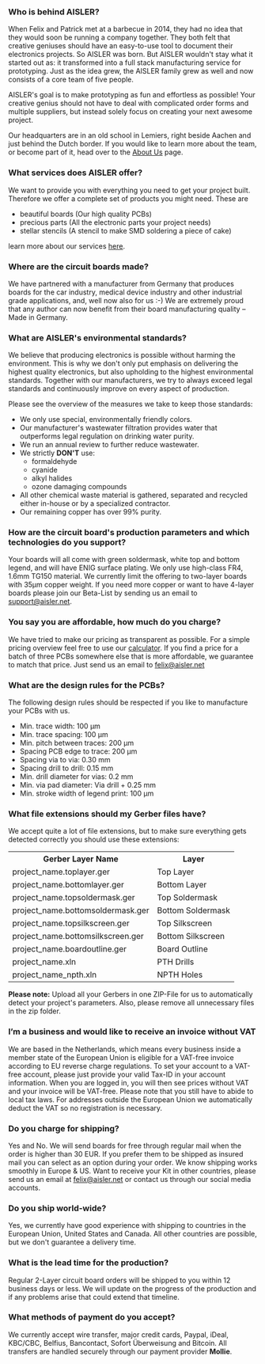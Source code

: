 ### Who is behind AISLER? ###

When Felix and Patrick met at a barbecue in 2014, they had no idea that they would soon be running a company together. They both felt that creative geniuses should have an easy-to-use tool to document their electronics projects. So AISLER was born. But AISLER wouldn't stay what it started out as: it transformed into a full stack manufacturing service for prototyping. Just as the idea grew, the AISLER family grew as well and now consists of a core team of five people.

AISLER's goal is to make prototyping as fun and effortless as possible! Your creative genius should not have to deal with complicated order forms and multiple suppliers, but instead solely focus on creating your next awesome project.

Our headquarters are in an old school in Lemiers, right beside Aachen and just behind the Dutch border. If you would like to learn more about the team, or become part of it, head over to the [About Us](https://go.aisler.net/about/us) page.

### What services does AISLER offer? ###

We want to provide you with everything you need to get your project built. Therefore we offer a complete set of products you might need.
These are
- beautiful boards (Our high quality PCBs)
- precious parts (All the electronic parts your project needs)
- stellar stencils (A stencil to make SMD soldering a piece of cake)

learn more about our services [here](https://go.aisler.net/wiki/).

### Where are the circuit boards made? ###

We have partnered with a manufacturer from Germany that produces boards for the car industry, medical device industry and other industrial grade applications, and, well now also for us :-) We are extremely proud that any author can now benefit from their board manufacturing quality – Made in Germany.

### What are AISLER's environmental standards? ###

We believe that producing electronics is possible without harming the environment. This is why we don't only put emphasis on delivering the highest quality electronics, but also upholding to the highest environmental standards. Together with our manufacturers, we try to always exceed legal standards and continuously improve on every aspect of production. 

Please see the overview of the measures we take to keep those standards:

- We only use special, environmentally friendly colors.
- Our manufacturer's wastewater filtration provides water that outperforms legal regulation on drinking water purity.
- We run an annual review to further reduce wastewater.
- We strictly **DON'T** use:
    - formaldehyde
    - cyanide
    - alkyl halides
    - ozone damaging compounds
- All other chemical waste material is gathered, separated and recycled either in-house or by a specialized contractor.
- Our remaining copper has over 99% purity.


### How are the circuit board's production parameters and which technologies do you support? ###

Your boards will all come with green soldermask, white top and bottom legend, and will have ENIG surface plating. We only use high-class FR4, 1.6mm TG150 material. We currently limit the offering to two-layer boards with 35µm copper weight. If you need more copper or want to have 4-layer boards please join our Beta-List by sending us an email to support@aisler.net.

### You say you are affordable, how much do you charge? ###

We have tried to make our pricing as transparent as possible. For a simple pricing overview feel free to use our [calculator](https://go.aisler.net). If you find a price for a batch of three PCBs somewhere else that is more affordable, we guarantee to match that price. Just send us an email to [felix@aisler.net](mailto:felix@aisler.net)


### What are the design rules for the PCBs? ###

The following design rules should be respected if you like to manufacture your PCBs with us.

- Min. trace width: 100 μm
- Min. trace spacing: 100 μm
- Min. pitch between traces: 200 μm
- Spacing PCB edge to trace: 200 μm
- Spacing via to via: 0.30 mm
- Spacing drill to drill: 0.15 mm
- Min. drill diameter for vias: 0.2 mm
- Min. via pad diameter: Via drill + 0.25 mm
- Min. stroke width of legend print: 100 μm
 
### What file extensions should my Gerber files have? ###

We accept quite a lot of file extensions, but to make sure everything gets detected correctly you should use these extensions:

<table>
<tr><th>Gerber Layer Name</th><th>Layer</th></tr>
<tr> <td>project_name.toplayer.ger</td><td>Top Layer</td> </tr>
<tr> <td>project_name.bottomlayer.ger</td><td>Bottom Layer</td> </tr>
<tr> <td>project_name.topsoldermask.ger</td><td>Top Soldermask</td> </tr>
<tr> <td>project_name.bottomsoldermask.ger</td><td>Bottom Soldermask</td> </tr>
<tr> <td>project_name.topsilkscreen.ger</td><td>Top Silkscreen</td> </tr>
<tr> <td>project_name.bottomsilkscreen.ger</td><td>Bottom Silkscreen</td> </tr>
<tr> <td>project_name.boardoutline.ger</td><td>Board Outline</td> </tr>
<tr> <td>project_name.xln</td><td>PTH Drills</td> </tr>
<tr> <td>project_name_npth.xln</td><td>NPTH Holes</td> </tr>
</table>

**Please note:** Upload all your Gerbers in one ZIP-File for us to automatically detect your project's parameters. Also, please remove all unnecessary files in the zip folder.

### I’m a business and would like to receive an invoice without VAT ###

We are based in the Netherlands, which means every business inside a member state of the European Union is eligible for a VAT-free invoice according to EU reverse charge regulations. To set your account to a VAT-free account, please just provide your valid Tax-ID in your account information. When you are logged in, you will then see prices without VAT and your invoice will be VAT-free. Please note that you still have to abide to local tax laws. For addresses outside the European Union we automatically deduct the VAT so no registration is necessary.

### Do you charge for shipping? ###

Yes and No. We will send boards for free through regular mail when the order is higher than 30 EUR. If you prefer them to be shipped as insured mail you can select as an option during your order. We know shipping works smoothly in Europe & US. Want to receive your Kit in other countries, please send us an email at [felix@aisler.net](mailto:felix@aisler.net) or contact us through our social media accounts.

### Do you ship world-wide? ###

Yes, we currently have good experience with shipping to countries in the European Union, United States and Canada. All other countries are possible, but we don't guarantee a delivery time. 

### What is the lead time for the production? ###

Regular 2-Layer circuit board orders will be shipped to you within 12 business days or less. We will update on the progress of the production and if any problems arise that could extend that timeline.

### What methods of payment do you accept? ###

We currently accept wire transfer, major credit cards, Paypal, iDeal, KBC/CBC, Belfius, Bancontact, Sofort Überweisung and Bitcoin. All transfers are handled securely through our payment provider **Mollie**.
